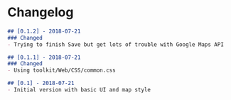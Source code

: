 # Changelog
```markdown
## [0.1.2] - 2018-07-21
### Changed
- Trying to finish Save but get lots of trouble with Google Maps API
```

```markdown
## [0.1.1] - 2018-07-21
### Changed
- Using toolkit/Web/CSS/common.css
```

```markdown
## [0.1] - 2018-07-21
- Initial version with basic UI and map style
```
